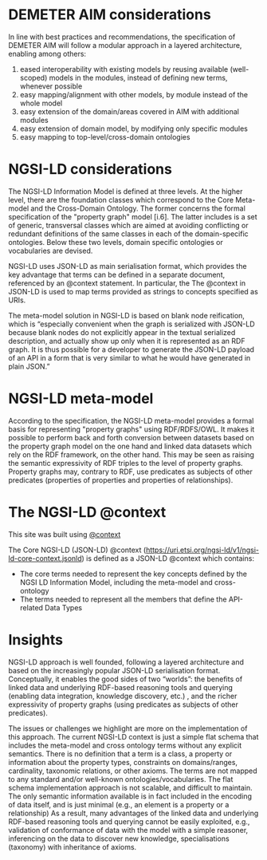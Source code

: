 # DEMETER AIM considerations

In line with best practices and recommendations, the specification of DEMETER AIM will follow a modular approach in a layered architecture, enabling among others:
1.  eased interoperability with existing models by reusing available (well-scoped) models in the modules, instead of defining new terms, whenever possible
1.  easy mapping/alignment with other models, by module instead of the whole model
1.  easy extension of the domain/areas covered in AIM with additional modules
1.  easy extension of domain model, by modifying only specific modules
1.  easy mapping to top-level/cross-domain ontologies 


# NGSI-LD considerations

The NGSI-LD Information Model is defined at three levels.
At the higher level, there are the foundation classes which correspond to the Core Meta-model and the Cross-Domain Ontology.  The former concerns the formal specification of the "property graph" model [i.6]. The latter includes is a set of generic, transversal classes which are aimed at avoiding conflicting or redundant definitions of the same classes in each of the domain-specific ontologies. Below these two levels, domain specific ontologies or vocabularies are devised.

NGSI-LD uses JSON-LD as main serialisation format, which provides the key advantage that terms can be defined in a separate document, referenced by an @context statement. In particular, the The @context in JSON-LD is used to map terms provided as strings to concepts specified as URIs. 

The meta-model solution in NGSI-LD is based on blank node reification, which is “especially convenient when the graph is serialized with JSON-LD because blank nodes do not explicitly appear in the textual serialized description, and actually show up only when it is represented as an RDF graph. It is thus possible for a developer to generate the JSON-LD payload of an API in a form that is very similar to what he would have generated in plain JSON.”

# NGSI-LD meta-model

According to the specification, the NGSI-LD meta-model provides a formal basis for representing "property graphs" using RDF/RDFS/OWL. It makes it possible to perform back and forth conversion between datasets based on the property graph model on the one hand and linked data datasets which rely on the RDF framework, on the other hand. This may be seen as raising the semantic expressivity of RDF triples to the level of property graphs. Property graphs may, contrary to RDF, use predicates as subjects of other predicates (properties of properties and properties of relationships).

# The NGSI-LD @context
This site was built using [@context](https://uri.etsi.org/ngsi-ld/v1/ngsi-ld-core-context.jsonld)

The Core NGSI-LD (JSON-LD) @context (https://uri.etsi.org/ngsi-ld/v1/ngsi-ld-core-context.jsonld) is defined as a JSON-LD @context which contains:

* The core terms needed to represent the key concepts defined by the NGSI LD Information Model, including the meta-model and cross-ontology
* The terms needed to represent all the members that define the API-related Data Types


# Insights

NGSI-LD approach is well founded, following a layered architecture and based on the increasingly popular JSON-LD serialisation format. Conceptually, it enables the good sides of two “worlds”: the benefits of linked data and underlying RDF-based reasoning tools and querying (enabling data integration, knowledge discovery, etc.) ,  and the richer expressivity of property graphs (using predicates as subjects of other predicates). 

The issues or challenges we highlight are more on the implementation of this approach. 
The current NGSI-LD context is just a simple flat schema that includes the meta-model and cross ontology terms without any explicit semantics.  There is no definition that a term is a class, a property or information about the property types, constraints on domains/ranges, cardinality, taxonomic relations, or other axioms. 
The terms are not mapped to any standard and/or well-known ontologies/vocabularies.
The flat schema implementation approach is not scalable, and difficult to maintain.
The only semantic information available is in fact included in the encoding of data itself, and is just minimal (e.g., an element is a property or a relationship)
As a result, many advantages of the linked data and underlying RDF-based reasoning tools and querying cannot be easily exploited, e.g., validation of conformance of data with the model with a simple reasoner, inferencing on the data to discover new knowledge, specialisations (taxonomy) with inheritance of axioms. 




